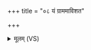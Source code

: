+++
title = "०८ यं ग्राममाविशत"

+++
<details><summary>मूलम् (VS)</summary>

यं ग्राम॑मावि॒शत॑ इ॒दमु॒ग्रं सहो॒ मम॑।  
पि॑शा॒चास्तस्मा॑न्नश्यन्ति॒ न पा॒पमुप॑ जानते ॥
</details>